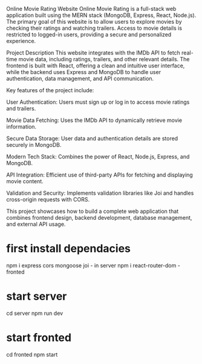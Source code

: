 Online Movie Rating Website
Online Movie Rating is a full-stack web application built using the MERN stack (MongoDB, Express, React, Node.js). The primary goal of this website is to allow users to explore movies by checking their ratings and watching trailers. Access to movie details is restricted to logged-in users, providing a secure and personalized experience.

Project Description
This website integrates with the IMDb API to fetch real-time movie data, including ratings, trailers, and other relevant details. The frontend is built with React, offering a clean and intuitive user interface, while the backend uses Express and MongoDB to handle user authentication, data management, and API communication.

Key features of the project include:

User Authentication: Users must sign up or log in to access movie ratings and trailers.

Movie Data Fetching: Uses the IMDb API to dynamically retrieve movie information.

Secure Data Storage: User data and authentication details are stored securely in MongoDB.

Modern Tech Stack: Combines the power of React, Node.js, Express, and MongoDB.

API Integration: Efficient use of third-party APIs for fetching and displaying movie content.

Validation and Security: Implements validation libraries like Joi and handles cross-origin requests with CORS.

This project showcases how to build a complete web application that combines frontend design, backend development, database management, and external API usage.

 # first install dependacies 
npm i express cors mongoose joi - in server 
npm i react-router-dom - fronted

# start server
 cd server 
 npm run dev 

# start fronted 
cd fronted
npm start 
